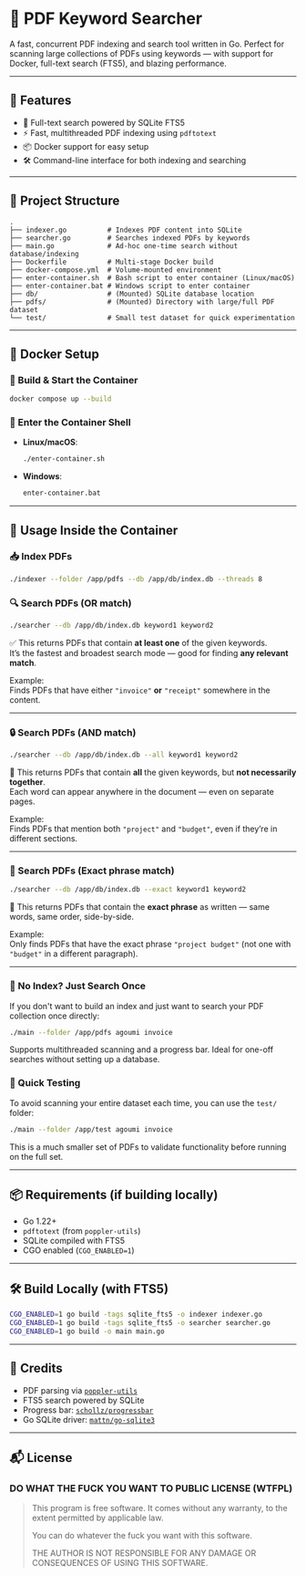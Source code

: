 # 🧾 PDF Keyword Searcher

A fast, concurrent PDF indexing and search tool written in Go. Perfect for scanning large collections of PDFs using keywords — with support for Docker, full-text search (FTS5), and blazing performance.

---

## 🚀 Features
- 🔎 Full-text search powered by SQLite FTS5
- ⚡ Fast, multithreaded PDF indexing using `pdftotext`
- 📦 Docker support for easy setup
- 🛠️ Command-line interface for both indexing and searching

---

## 📁 Project Structure
```
.
├── indexer.go          # Indexes PDF content into SQLite
├── searcher.go         # Searches indexed PDFs by keywords
├── main.go             # Ad-hoc one-time search without database/indexing
├── Dockerfile          # Multi-stage Docker build
├── docker-compose.yml  # Volume-mounted environment
├── enter-container.sh  # Bash script to enter container (Linux/macOS)
├── enter-container.bat # Windows script to enter container
├── db/                 # (Mounted) SQLite database location
├── pdfs/               # (Mounted) Directory with large/full PDF dataset
└── test/               # Small test dataset for quick experimentation
```

---

## 🐳 Docker Setup

### 🔨 Build & Start the Container
```bash
docker compose up --build
```

### 🧭 Enter the Container Shell
- **Linux/macOS**:
  ```bash
  ./enter-container.sh
  ```
- **Windows**:
  ```cmd
  enter-container.bat
  ```

---

## 📌 Usage Inside the Container

### 📥 Index PDFs
```bash
./indexer --folder /app/pdfs --db /app/db/index.db --threads 8
```

### 🔍 Search PDFs (OR match)
```bash
./searcher --db /app/db/index.db keyword1 keyword2
```
✅ This returns PDFs that contain **at least one** of the given keywords.  
It’s the fastest and broadest search mode — good for finding **any relevant match**.

Example:  
Finds PDFs that have either `"invoice"` **or** `"receipt"` somewhere in the content.

---

### 🔒 Search PDFs (AND match)
```bash
./searcher --db /app/db/index.db --all keyword1 keyword2
```
🔐 This returns PDFs that contain **all** the given keywords, but **not necessarily together**.  
Each word can appear anywhere in the document — even on separate pages.

Example:  
Finds PDFs that mention both `"project"` and `"budget"`, even if they’re in different sections.

---

### 🧵 Search PDFs (Exact phrase match)
```bash
./searcher --db /app/db/index.db --exact keyword1 keyword2
```
🧵 This returns PDFs that contain the **exact phrase** as written — same words, same order, side-by-side.

Example:  
Only finds PDFs that have the exact phrase `"project budget"` (not one with `"budget"` in a different paragraph).

---

### 🚫 No Index? Just Search Once
If you don't want to build an index and just want to search your PDF collection once directly:
```bash
./main --folder /app/pdfs agoumi invoice
```

Supports multithreaded scanning and a progress bar. Ideal for one-off searches without setting up a database.

### 🧪 Quick Testing
To avoid scanning your entire dataset each time, you can use the `test/` folder:
```bash
./main --folder /app/test agoumi invoice
```
This is a much smaller set of PDFs to validate functionality before running on the full set.

---

## 📦 Requirements (if building locally)
- Go 1.22+
- `pdftotext` (from `poppler-utils`)
- SQLite compiled with FTS5
- CGO enabled (`CGO_ENABLED=1`)

---

## 🛠 Build Locally (with FTS5)
```bash
CGO_ENABLED=1 go build -tags sqlite_fts5 -o indexer indexer.go
CGO_ENABLED=1 go build -tags sqlite_fts5 -o searcher searcher.go
CGO_ENABLED=1 go build -o main main.go
```

---

## 🙌 Credits
- PDF parsing via [`poppler-utils`](https://poppler.freedesktop.org/)
- FTS5 search powered by SQLite
- Progress bar: [`schollz/progressbar`](https://github.com/schollz/progressbar)
- Go SQLite driver: [`mattn/go-sqlite3`](https://github.com/mattn/go-sqlite3)

---

## 📬 License

### DO WHAT THE FUCK YOU WANT TO PUBLIC LICENSE (WTFPL)

> This program is free software. It comes without any warranty, to the extent permitted by applicable law.
> 
> You can do whatever the fuck you want with this software.
> 
> THE AUTHOR IS NOT RESPONSIBLE FOR ANY DAMAGE OR CONSEQUENCES OF USING THIS SOFTWARE.
